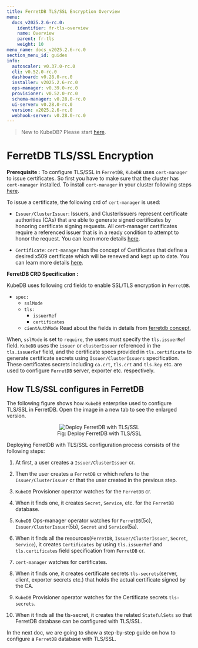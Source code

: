 ```yaml
---
title: FerretDB TLS/SSL Encryption Overview
menu:
  docs_v2025.2.6-rc.0:
    identifier: fr-tls-overview
    name: Overview
    parent: fr-tls
    weight: 10
menu_name: docs_v2025.2.6-rc.0
section_menu_id: guides
info:
  autoscaler: v0.37.0-rc.0
  cli: v0.52.0-rc.0
  dashboard: v0.28.0-rc.0
  installer: v2025.2.6-rc.0
  ops-manager: v0.39.0-rc.0
  provisioner: v0.52.0-rc.0
  schema-manager: v0.28.0-rc.0
  ui-server: v0.28.0-rc.0
  version: v2025.2.6-rc.0
  webhook-server: v0.28.0-rc.0
---
```


> New to KubeDB? Please start [here](/docs/v2025.2.6-rc.0/README).

# FerretDB TLS/SSL Encryption

**Prerequisite :** To configure TLS/SSL in `FerretDB`, `KubeDB` uses `cert-manager` to issue certificates. So first you have to make sure that the cluster has `cert-manager` installed. To install `cert-manager` in your cluster following steps [here](https://cert-manager.io/docs/installation/kubernetes/).

To issue a certificate, the following crd of `cert-manager` is used:

- `Issuer/ClusterIssuer`: Issuers, and ClusterIssuers represent certificate authorities (CAs) that are able to generate signed certificates by honoring certificate signing requests. All cert-manager certificates require a referenced issuer that is in a ready condition to attempt to honor the request. You can learn more details [here](https://cert-manager.io/docs/concepts/issuer/).

- `Certificate`: `cert-manager` has the concept of Certificates that define a desired x509 certificate which will be renewed and kept up to date. You can learn more details [here](https://cert-manager.io/docs/concepts/certificate/).

**FerretDB CRD Specification :**

KubeDB uses following crd fields to enable SSL/TLS encryption in `FerretDB`.

- `spec:`
    - `sslMode`
    - `tls:`
        - `issuerRef`
        - `certificates`
    - `cientAuthMode`
      Read about the fields in details from [ferretdb concept](/docs/v2025.2.6-rc.0/guides/ferretdb/concepts/ferretdb),

When, `sslMode` is set to `require`, the users must specify the `tls.issuerRef` field. `KubeDB` uses the `issuer` or `clusterIssuer` referenced in the `tls.issuerRef` field, and the certificate specs provided in `tls.certificate` to generate certificate secrets using `Issuer/ClusterIssuers` specification. These certificates secrets including `ca.crt`, `tls.crt` and `tls.key` etc. are used to configure `FerretDB` server, exporter etc. respectively.

## How TLS/SSL configures in FerretDB

The following figure shows how `KubeDB` enterprise used to configure TLS/SSL in FerretDB. Open the image in a new tab to see the enlarged version.

<figure align="center">
<img alt="Deploy FerretDB with TLS/SSL" src="/docs/v2025.2.6-rc.0/images/ferretdb/fr-tls.svg">
<figcaption align="center">Fig: Deploy FerretDB with TLS/SSL</figcaption>
</figure>

Deploying FerretDB with TLS/SSL configuration process consists of the following steps:

1. At first, a user creates a `Issuer/ClusterIssuer` cr.

2. Then the user creates a `FerretDB` cr which refers to the `Issuer/ClusterIssuer` cr that the user created in the previous step.

3. `KubeDB` Provisioner  operator watches for the `FerretDB` cr.

4. When it finds one, it creates `Secret`, `Service`, etc. for the `FerretDB` database.

5. `KubeDB` Ops-manager operator watches for `FerretDB`(5c), `Issuer/ClusterIssuer`(5b), `Secret` and `Service`(5a).

6. When it finds all the resources(`FerretDB`, `Issuer/ClusterIssuer`, `Secret`, `Service`), it creates `Certificates` by using `tls.issuerRef` and `tls.certificates` field specification from `FerretDB` cr.

7. `cert-manager` watches for certificates.

8. When it finds one, it creates certificate secrets `tls-secrets`(server, client, exporter secrets etc.) that holds the actual certificate signed by the CA.

9. `KubeDB` Provisioner  operator watches for the Certificate secrets `tls-secrets`.

10. When it finds all the tls-secret, it creates the related `StatefulSets` so that FerretDB database can be configured with TLS/SSL.

In the next doc, we are going to show a step-by-step guide on how to configure a `FerretDB` database with TLS/SSL.